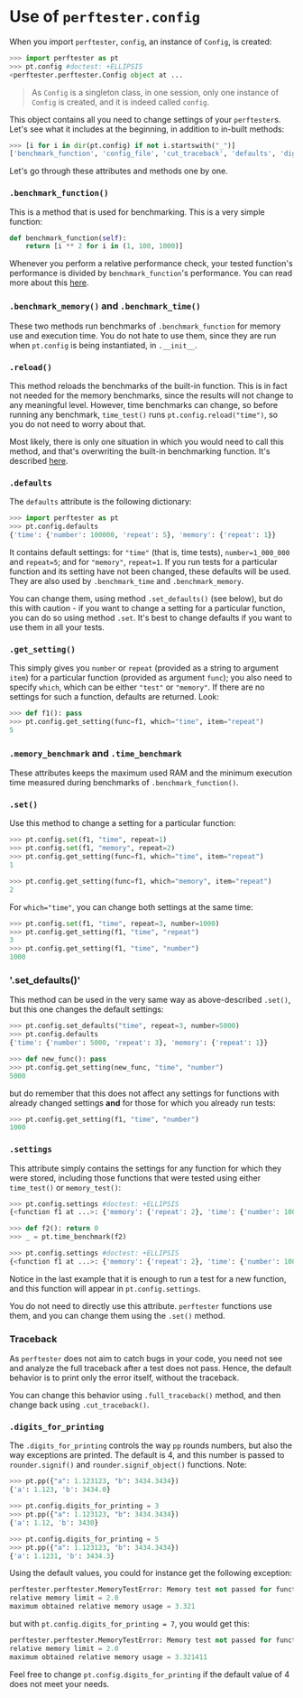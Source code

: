 # Use of `perftester.config`

When you import `perftester`, `config`, an instance of `Config`, is created:

```python
>>> import perftester as pt
>>> pt.config #doctest: +ELLIPSIS
<perftester.perftester.Config object at ...

```

> As `Config` is a singleton class, in one session, only one instance of `Config` is created, and it is indeed called `config`.

This object contains all you need to change settings of your `perftester`s. Let's see what it includes at the beginning, in addition to in-built methods:

```python
>>> [i for i in dir(pt.config) if not i.startswith("_")]
['benchmark_function', 'config_file', 'cut_traceback', 'defaults', 'digits_for_printing', 'full_traceback', 'get_setting', 'log_file', 'log_to_file', 'memory_benchmark', 'reload_memory', 'reload_time', 'set', 'set_defaults', 'settings', 'time_benchmark']

```

Let's go through these attributes and methods one by one.

### `.benchmark_function()`

This is a method that is used for benchmarking. This is a very simple function:

```python
def benchmark_function(self):
    return [i ** 2 for i in (1, 100, 1000)]

```

Whenever you perform a relative performance check, your tested function's performance is divided by `benchmark_function`'s performance. You can read more about this [here](/docs/change_benchmarking_function.md).


### `.benchmark_memory()` and `.benchmark_time()`

These two methods run benchmarks of `.benchmark_function` for memory use and execution time. You do not hate to use them, since they are run when `pt.config` is being instantiated, in `.__init__`.


### `.reload()`

This method reloads the benchmarks of the built-in function. This is in fact not needed for the memory benchmarks, since the results will not change to any meaningful level. However, time benchmarks can change, so before running any benchmark, `time_test()` runs `pt.config.reload("time")`, so you do not need to worry about that.

Most likely, there is only one situation in which you would need to call this method, and that's overwriting the built-in benchmarking function. It's described [here](/docs/change_benchmarking_function.md).


### `.defaults`

The `defaults` attribute is the following dictionary:

```python
>>> import perftester as pt
>>> pt.config.defaults
{'time': {'number': 100000, 'repeat': 5}, 'memory': {'repeat': 1}}

```
It contains default settings: for `"time"` (that is, time tests), `number=1_000_000` and `repeat=5`; and for `"memory"`, `repeat=1`. If you run tests for a particular function and its setting have not been changed, these defaults will be used. They are also used by `.benchmark_time` and `.benchmark_memory`.

You can change them, using method `.set_defaults()` (see below), but do this with caution - if you want to change a setting for a particular function, you can do so using method `.set`. It's best to change defaults if you want to use them in all your tests.


### `.get_setting()`

This simply gives you `number` or `repeat` (provided as a string to argument `item`) for a particular function (provided as argument `func`);  you also need to specify `which`, which can be either `"test"` or `"memory"`. If there are no settings for such a function, defaults are returned. Look:

```python
>>> def f1(): pass
>>> pt.config.get_setting(func=f1, which="time", item="repeat")
5

```

### `.memory_benchmark` and `.time_benchmark`

These attributes keeps the maximum used RAM and the minimum execution time measured during benchmarks of `.benchmark_function()`.

### `.set()`

Use this method to change a setting for a particular function:

```python
>>> pt.config.set(f1, "time", repeat=1)
>>> pt.config.set(f1, "memory", repeat=2)
>>> pt.config.get_setting(func=f1, which="time", item="repeat")
1

>>> pt.config.get_setting(func=f1, which="memory", item="repeat")
2

```

For `which="time"`, you can change both settings at the same time:

```python
>>> pt.config.set(f1, "time", repeat=3, number=1000)
>>> pt.config.get_setting(f1, "time", "repeat")
3
>>> pt.config.get_setting(f1, "time", "number")
1000

```

### '.set_defaults()'

This method can be used in the very same way as above-described `.set()`, but this one changes the default settings:

```python
>>> pt.config.set_defaults("time", repeat=3, number=5000)
>>> pt.config.defaults
{'time': {'number': 5000, 'repeat': 3}, 'memory': {'repeat': 1}}

>>> def new_func(): pass
>>> pt.config.get_setting(new_func, "time", "number")
5000

```

but do remember that this does not affect any settings for functions with already changed settings **and** for those for which you already run tests:

```python
>>> pt.config.get_setting(f1, "time", "number")
1000

```


### `.settings`

This attribute simply contains the settings for any function for which they were stored, including those functions that were tested using either `time_test()` or `memory_test()`:

```python
>>> pt.config.settings #doctest: +ELLIPSIS
{<function f1 at ...>: {'memory': {'repeat': 2}, 'time': {'number': 1000, 'repeat': 3}}}

>>> def f2(): return 0
>>> _ = pt.time_benchmark(f2)

>>> pt.config.settings #doctest: +ELLIPSIS
{<function f1 at ...>: {'memory': {'repeat': 2}, 'time': {'number': 1000, 'repeat': 3}}, <function f2 at ...>: {'time': {'number': 5000, 'repeat': 3}, 'memory': {'repeat': 1}}}

```

Notice in the last example that it is enough to run a test for a new function, and this function will appear in `pt.config.settings`.

You do not need to directly use this attribute. `perftester` functions use them, and you can change them using the `.set()` method.


### Traceback

As `perftester` does not aim to catch bugs in your code, you need not see and analyze the full traceback after a test does not pass. Hence, the default behavior is to print only the error itself, without the traceback.

You can change this behavior using `.full_traceback()` method, and then change back using `.cut_traceback()`.


### `.digits_for_printing`

The `.digits_for_printing` controls the way `pp` rounds numbers, but also the way exceptions are printed. The default is 4, and this number is passed to `rounder.signif()` and `rounder.signif_object()` functions. Note:

```python
>>> pt.pp({"a": 1.123123, "b": 3434.3434})
{'a': 1.123, 'b': 3434.0}

>>> pt.config.digits_for_printing = 3
>>> pt.pp({"a": 1.123123, "b": 3434.3434})
{'a': 1.12, 'b': 3430}

>>> pt.config.digits_for_printing = 5
>>> pt.pp({"a": 1.123123, "b": 3434.3434})
{'a': 1.1231, 'b': 3434.3}

```

Using the default values, you could for instance get the following exception:

```python
perftester.perftester.MemoryTestError: Memory test not passed for function f:
relative memory limit = 2.0
maximum obtained relative memory usage = 3.321
```

but with `pt.config.digits_for_printing = 7`, you would get this:

```python
perftester.perftester.MemoryTestError: Memory test not passed for function f:
relative memory limit = 2.0
maximum obtained relative memory usage = 3.321411
```

Feel free to change `pt.config.digits_for_printing` if the default value of 4 does not meet your needs.
